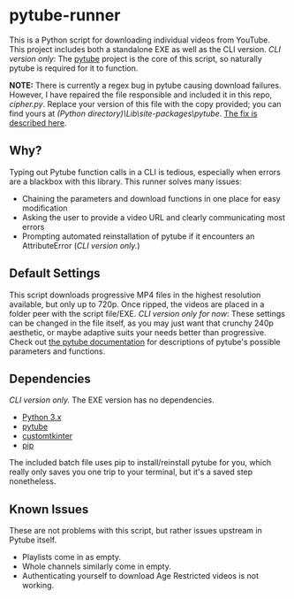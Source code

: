 # pytube-runner
This is a Python script for downloading individual videos from YouTube. This project includes both a standalone EXE as well as the CLI version.
*CLI version only*: The [pytube](https://github.com/pytube/pytube) project is the core of this script, so naturally pytube is required for it to function.

**NOTE:** There is currently a regex bug in pytube causing download failures. However, I have repaired the file responsible and included it in this repo, *cipher.py*. Replace your version of this file with the copy provided; you can find yours at *(Python directory)\Lib\site-packages\pytube*. [The fix is described here](https://github.com/pytube/pytube/issues/1293#issuecomment-1103362815).

## Why?
Typing out Pytube function calls in a CLI is tedious, especially when errors are a blackbox with this library.
This runner solves many issues:
- Chaining the parameters and download functions in one place for easy modification
- Asking the user to provide a video URL and clearly communicating most errors
- Prompting automated reinstallation of pytube if it encounters an AttributeError (*CLI version only.*)

## Default Settings
This script downloads progressive MP4 files in the highest resolution available, but only up to 720p. Once ripped, the videos are placed in a folder peer with the script file/EXE.
*CLI version only for now*: These settings can be changed in the file itself, as you may just want that crunchy 240p aesthetic, or maybe adaptive suits your needs better than progressive.
Check out [the pytube documentation](https://pytube.io/en/latest/) for descriptions of pytube's possible parameters and functions.

## Dependencies
*CLI version only.* The EXE version has no dependencies.
- [Python 3.x](https://www.python.org/downloads/)
- [pytube](https://github.com/pytube/pytube)
- [customtkinter](https://github.com/tomschimansky/customtkinter)
- [pip](https://pypi.org/project/pip/)

The included batch file uses pip to install/reinstall pytube for you, which really only saves you one trip to your terminal, but it's a saved step nonetheless.

## Known Issues
These are not problems with this script, but rather issues upstream in Pytube itself.
- Playlists come in as empty.
- Whole channels similarly come in empty.
- Authenticating yourself to download Age Restricted videos is not working.